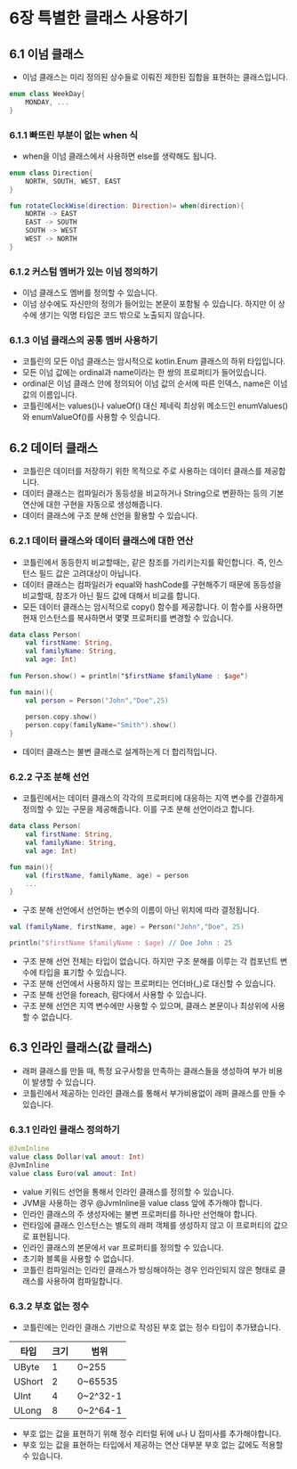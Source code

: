 # 6장 특별한 클래스 사용하기

## 6.1 이넘 클래스

* 이넘 클래스는 미리 정의된 상수들로 이뤄진 제한된 집합을 표현하는 클래스입니다.

```Kotlin
enum class WeekDay{
    MONDAY, ...
}
```

### 6.1.1 빠뜨린 부분이 없는 when 식

* when을 이넘 클래스에서 사용하면 else를 생략해도 됩니다.

```Kotlin
enum class Direction{
    NORTH, SOUTH, WEST, EAST
}

fun rotateClockWise(direction: Direction)= when(direction){
    NORTH -> EAST
    EAST -> SOUTH
    SOUTH -> WEST
    WEST -> NORTH
}
```

### 6.1.2 커스텀 멤버가 있는 이넘 정의하기

* 이넘 클래스도 멤버를 정의할 수 있습니다.
* 이넘 상수에도 자신만의 정의가 들어있는 본문이 포함될 수 있습니다. 하지만 이 상수에 생기는 익명 타입은 코드 밖으로 노출되지 않습니다.

### 6.1.3 이넘 클래스의 공통 멤버 사용하기

* 코틀린의 모든 이넘 클래스는 암시적으로 kotlin.Enum 클래스의 하위 타입입니다.
* 모든 이넘 값에는 ordinal과 name이라는 한 쌍의 프로퍼티가 들어있습니다.
* ordinal은 이넘 클래스 안에 정의되어 이넘 값의 순서에 따른 인덱스, name은 이넘 값의 이름입니다.
* 코틀린에서는 values()나 valueOf() 대신 제네릭 최상위 메소드인 enumValues()와 enumValueOf()를 사용할 수 잇습니다.

## 6.2 데이터 클래스

* 코틀린은 데이터를 저장하기 위한 목적으로 주로 사용하는 데이터 클래스를 제공합니다.
* 데이터 클래스는 컴파일러가 동등성을 비교하거나 String으로 변환하는 등의 기본 연산에 대한 구현을 자동으로 생성해줍니다.
* 데이터 클래스에 구조 분해 선언을 활용할 수 있습니다.

### 6.2.1 데이터 클래스와 데이터 클래스에 대한 연산

* 코틀린에서 동등한지 비교할때는, 같은 참조를 가리키는지를 확인합니다. 즉, 인스턴스 필드 값은 고려대상이 아닙니다.
* 데이터 클래스는 컴파일러가 equal와 hashCode를 구현해주기 때문에 동등성을 비교할때, 참조가 아닌 필드 값에 대해서 비교를 합니다.
* 모든 데이터 클래스는 암시적으로 copy() 함수를 제공합니다. 이 함수를 사용하면 현재 인스턴스를 복사하면서 몇몇 프로퍼티를 변경할 수 있습니다.

```Kotlin
data class Person(
    val firstName: String,
    val familyName: String,
    val age: Int)
    
fun Person.show() = println("$firstName $familyName : $age")

fun main(){
    val person = Person("John","Doe",25)
    
    person.copy.show()
    person.copy(familyName="Smith").show()
}
```

* 데이터 클래스는 불변 클래스로 설계하는게 더 합리적입니다.

### 6.2.2 구조 분해 선언

* 코틀린에서는 데이터 클래스의 각각의 프로퍼티에 대응하는 지역 변수를 간결하게 정의할 수 있는 구문을 제공해줍니다. 이를 구조 분해 선언이라고 합니다.

```Kotlin
data class Person(
    val firstName: String,
    val familyName: String,
    val age: Int)

fun main(){
    val (firstName, familyName, age) = person
    ...
}    
```

* 구조 분해 선언에서 선언하는 변수의 이름이 아닌 위치에 따라 결정됩니다.

```Kotlin
val (familyName, firstName, age) = Person("John","Doe", 25)

println("$firstName $familyName : $age) // Doe John : 25
```

* 구조 분해 선언 전체는 타입이 없습니다. 하지만 구조 분해를 이루는 각 컴포넌트 변수에 타입을 표기할 수 있습니다.
* 구조 분해 선언에서 사용하지 않는 프로퍼티는 언더바(_)로 대신할 수 있습니다.
* 구조 분해 선언을 foreach, 람다에서 사용할 수 있습니다.
* 구조 분해 선언은 지역 변수에만 사용할 수 있으며, 클래스 본문이나 최상위에 사용할 수 없습니다.

## 6.3 인라인 클래스(값 클래스)

* 래퍼 클래스를 만들 때, 특정 요구사항을 만족하는 클래스들을 생성하여 부가 비용이 발생할 수 있습니다.
* 코틀린에서 제공하는 인라인 클래스를 통해서 부가비용없이 래퍼 클래스를 만들 수 있습니다.

### 6.3.1 인라인 클래스 정의하기

```Kotlin
@JvmInline
value class Dollar(val amout: Int)
@JvmInline
value class Euro(val amout: Int)
```

* value 키워드 선언을 통해서 인라인 클래스를 정의할 수 있습니다.
* JVM을 사용하는 경우 @JvmInline을 value class 앞에 추가해야 합니다.
* 인라인 클래스의 주 생성자에는 불변 프로퍼티를 하나만 선언해야 합니다.
* 런타임에 클래스 인스턴스는 별도의 래퍼 객체를 생성하지 않고 이 프로퍼티의 값으로 표현됩니다.
* 인라인 클래스의 본문에서 var 프로퍼티를 정의할 수 있습니다.
* 초기화 블록을 사용할 수 없습니다.
* 코틀린 컴파일러는 인라인 클래스가 방싱해야하는 경우 인라인되지 않은 형태로 클래스를 사용하여 컴파일합니다.

### 6.3.2 부호 없는 정수

* 코틀린에는 인라인 클래스 기반으로 작성된 부호 없는 정수 타입이 추가됐습니다.

| 타입    | 크기 | 범위    |
|-------|----|-------|
| UByte | 1  | 0~255 |
|UShort|2|0~65535|
|UInt|4|0~2^32-1|
|ULong|8|0~2^64-1|

* 부호 없는 값을 표현하기 위해 정수 리터럴 뒤에 u나 U 접미사를 추가해야합니다.
* 부호 있는 값을 표현하는 타입에서 제공하는 연산 대부분 부호 없는 값에도 적용할 수 있습니다.